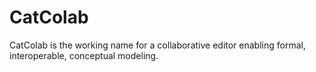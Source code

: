 # CatColab

CatColab is the working name for a collaborative editor enabling formal,
interoperable, conceptual modeling.

